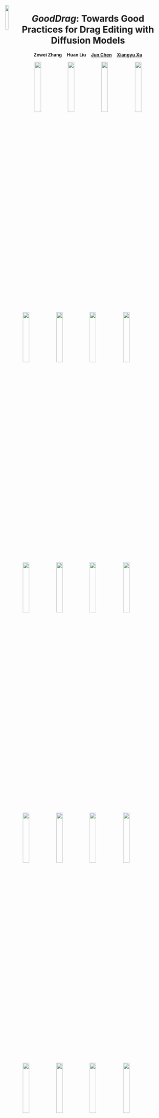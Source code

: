 <p align="center">
  <img align="left" src="./assets/gooddrag_icon.png" width="14%" /><h1 align="center"><em>GoodDrag</em>: Towards Good Practices for Drag Editing with Diffusion Models</h1>
  <p align="center">
    <strong>Zewei Zhang</strong>
    &nbsp;&nbsp;
    <strong>Huan Liu</strong>
    &nbsp;&nbsp;
    <a href="https://www.ece.mcmaster.ca/~junchen/"><strong>Jun Chen</strong></a>
	&nbsp;&nbsp;
    <a href="https://xuxy09.github.io/"><strong>Xiangyu Xu</strong></a>
  </p>


<div align="center">
    <img src="./assets/chess_1/original.jpg" width="20%" />
    <img src="./assets/chess_1/image_with_points.jpg" width="20%"/>
    <img src="./assets/chess_1/image_with_new_points.png" width="20%" />
    <img src="./assets/chess_1/trajectory.gif" width="20%" />
</div>

<div align="center">
    <img src="./assets/rabbit/original.jpg" width="20%" />
    <img src="./assets/rabbit/image_with_points.jpg" width="20%"/>
    <img src="./assets/rabbit/image_with_new_points.png" width="20%" />
    <img src="./assets/rabbit/trajectory.gif" width="20%" />
</div>

<div align="center">
    <img src="./assets/human_6/original.jpg" width="20%" />
    <img src="./assets/human_6/image_with_points.jpg" width="20%"/>
    <img src="./assets/human_6/image_with_new_points.png" width="20%" />
    <img src="./assets/human_6/trajectory.gif" width="20%" />
</div>


<div align="center">
    <img src="./assets/leopard/original.jpg" width="20%" />
    <img src="./assets/leopard/image_with_points.jpg" width="20%"/>
    <img src="./assets/leopard/image_with_new_points.png" width="20%" />
    <img src="./assets/leopard/trajectory.gif" width="20%" />
</div>


<div align="center">
    <img src="./assets/cat_2/original.jpg" width="20%" />
    <img src="./assets/cat_2/image_with_points.jpg" width="20%"/>
    <img src="./assets/cat_2/image_with_new_points.png" width="20%" />
    <img src="./assets/cat_2/trajectory.gif" width="20%" />
</div>

<div align="center">
    <img src="./assets/furniture_0/original.jpg" width="20%" />
    <img src="./assets/furniture_0/image_with_points.jpg" width="20%"/>
    <img src="./assets/furniture_0/image_with_new_points.png" width="20%" />
    <img src="./assets/furniture_0/trajectory.gif" width="20%" />
</div>

<div align="center">
    <img src="./assets/GoodDrag_demo.gif" width="82%" />
</div>
<p align="center">
<br>
<a href='https://gooddrag.github.io/'><img src='https://img.shields.io/badge/Project-Page-green'></a>
<a href="https://arxiv.org/abs/2404.07206"><img src="https://img.shields.io/badge/arXiv-Preprint-brightgreen.svg" alt="arXiv Preprint"></a>
<a href="https://colab.research.google.com/drive/1eoX-AngrcHocLKAgL5g5fyseLW_DusWl?usp=sharing"><img src="https://colab.research.google.com/assets/colab-badge.svg" alt="google colab logo"></a> 
<a href="https://drive.google.com/file/d/1qzUizzrSRd4bBaT-0bCYZr-MDpiKXjhW/view?usp=sharing"><img src="https://img.shields.io/badge/Download-Dataset-blue.svg" alt="Download Dataset"></a>
</p>

## 📢 Latest Updates
- **2024.04.17** - Updated DAI (Dragging Accuracy Index) and GScore (Gemini Score) evaluation methods. Please check the evaluation file. GScore is modified from [Generative AI](https://github.com/GoogleCloudPlatform/generative-ai/tree/main).
- **2025.03.01** - Our paper is accepted by ICLR2025!

## 1. Getting Started with GoodDrag

Before getting started, please make sure your system is equipped with a CUDA-compatible GPU and Python 3.9 or higher. We provide three methods to directly run GoodDrag:
### 1️⃣ Automated Script for Effortless Setup

- **Windows Users:** Double-click **webui.bat** to automatically set up your environment and launch the GoodDrag web UI.
- **Linux Users:** Run **webui.sh** for a similar one-step setup and launch process.

### 2️⃣ Manual Installation via pip
1.  Install the necessary dependencies:
	
	```bash
	pip install -r requirements.txt
	```
2. Launch the GoodDrag web UI:

	```bash 
	python gooddrag_ui.py
	```

### 3️⃣ Quick Start with Colab
For a quick and easy start, access GoodDrag directly through Google Colab. Click the badge below to open a pre-configured notebook that will guide you through using GoodDrag in the Colab environment: <a href="https://colab.research.google.com/drive/1eoX-AngrcHocLKAgL5g5fyseLW_DusWl?usp=sharing"><img src="https://colab.research.google.com/assets/colab-badge.svg" alt="google colab logo"></a> 

### Runtime and Memory Requirements
GoodDrag's efficiency depends on the image size and editing complexity. For a 512x512 image on an A100 GPU: the LoRA phase requires ~17 seconds, and drag editing takes around 1 minute. GPU memory requirement is below 13GB.

## 2. Parameter Description

We have predefined a set of parameters in the GoodDrag WebUI. Here are a few that you might consider adjusting:
| Parameter Name | Description                                                  |
| -------------- | ------------------------------------------------------------ |
| Learning Rate  | Influences the speed of drag editing. Higher values lead to faster editing but may result in lower quality or instability. It is recommended to keep this value below 0.05. |
| Prompt         | The text prompt for the diffusion model. It is suggested to leave this empty. |
| End time step  | Specifies the length of the time step during the denoise phase of the diffusion model for drag editing. If good results are obtained early in the generated video, consider reducing this value. Conversely, if the drag editing is insufficient, increase it slightly. It is recommended to keep this value below 12. |
| Lambda         | Controls the consistency of the non-dragged regions with the original image. A higher value keeps the area outside the mask more in line with the original image. |

## 3. Acknowledgments
Part of the code was based on [DragDiffusion](https://github.com/Yujun-Shi/DragDiffusion) and [DragGAN](https://github.com/XingangPan/DragGAN). Thanks for the great work!

## 4. BibTeX
```bibtex
@inproceedings{zhang2025gooddrag,
    title={GoodDrag: Towards Good Practices for Drag Editing with Diffusion Models},
    author={Zewei Zhang and Huan Liu and Jun Chen and Xiangyu Xu},
    booktitle={The Thirteenth International Conference on Learning Representations},
    year={2025},
}
```
